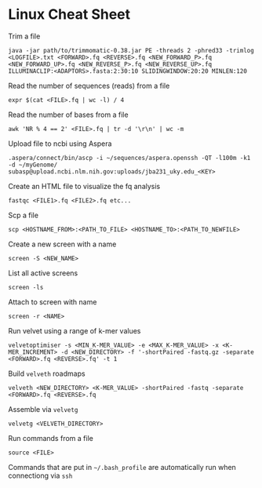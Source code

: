 # Linux Cheat Sheet

Trim a file

```
java -jar path/to/trimmomatic-0.38.jar PE -threads 2 -phred33 -trimlog <LOGFILE>.txt <FORWARD>.fq <REVERSE>.fq <NEW_FORWARD_P>.fq <NEW_FORWARD_UP>.fq <NEW_REVERSE_P>.fq <NEW_REVERSE_UP>.fq ILLUMINACLIP:<ADAPTORS>.fasta:2:30:10 SLIDINGWINDOW:20:20 MINLEN:120
```

Read the number of sequences (reads) from a file

```
expr $(cat <FILE>.fq | wc -l) / 4
```

Read the number of bases from a file

```
awk 'NR % 4 == 2' <FILE>.fq | tr -d '\r\n' | wc -m
```

Upload file to ncbi using Aspera

```
.aspera/connect/bin/ascp -i ~/sequences/aspera.openssh -QT -l100m -k1 -d ~/myGenome/ subasp@upload.ncbi.nlm.nih.gov:uploads/jba231_uky.edu_<KEY>
```

Create an HTML file to visualize the fq analysis

```
fastqc <FILE1>.fq <FILE2>.fq etc...
```

Scp a file

```
scp <HOSTNAME_FROM>:<PATH_TO_FILE> <HOSTNAME_TO>:<PATH_TO_NEWFILE>
```

Create a new screen with a name

```
screen -S <NEW_NAME>
```

List all active screens

```
screen -ls
```

Attach to screen with name

```
screen -r <NAME>
```

Run velvet using a range of k-mer values

```
velvetoptimiser -s <MIN_K-MER_VALUE> -e <MAX_K-MER_VALUE> -x <K-MER_INCREMENT> -d <NEW_DIRECTORY> -f '-shortPaired -fastq.gz -separate <FORWARD>.fq <REVERSE>.fq' -t 1
```

Build `velveth` roadmaps

```
velveth <NEW_DIRECTORY> <K-MER_VALUE> -shortPaired -fastq -separate <FORWARD>.fq <REVERSE>.fq
```

Assemble via `velvetg`

```
velvetg <VELVETH_DIRECTORY>
```

Run commands from a file

```
source <FILE>
```

Commands that are put in `~/.bash_profile` are automatically run when connectiong via `ssh`
